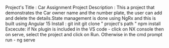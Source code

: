 Project's Title : Car Assignment
Project Description : This a project that demonstrates the Car owner name and the number plate, the user can add and delete the details.State management is done using NgRx and this is built using Angular 15
Install : git init
git clone " project's path "
npm install
Excecute: if Nx plugin is included in the VS code - click on NX console then on serve, select the project and click on Run.
Otherwise in the cmd prompt run - ng serve
